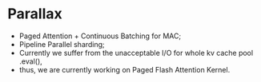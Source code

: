 # Parallax
* Paged Attention + Continuous Batching for MAC;
* Pipeline Parallel sharding;
* Currently we suffer from the unacceptable I/O for whole kv cache pool .eval(),
* thus, we are currently working on Paged Flash Attention Kernel.
